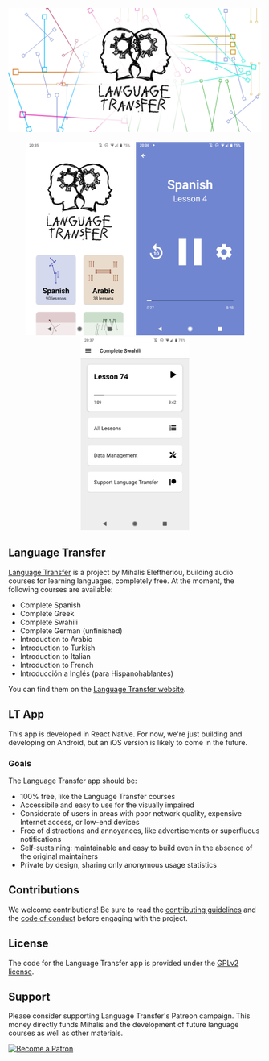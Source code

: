 <p align="center">
  <img src="./resources/google-play-store/feature-graphic.png" alt="LT logo" width="720"><br>
  <br>
  <img src="./resources/google-play-store/screenshots/Screenshot_20200520-203515.png" alt="App screenshot: home page" width="216" height="384">
  <img src="./resources/google-play-store/screenshots/Screenshot_20200520-203610.png" alt="App screenshot: listen page" width="216" height="384">
  <img src="./resources/google-play-store/screenshots/Screenshot_20200520-203755.png" alt="App screenshot: language home page" width="216" height="384">
</p>

## Language Transfer

[Language Transfer](https://www.languagetransfer.org/) is a project by Mihalis Eleftheriou, building audio courses for learning languages, completely free. At the moment, the following courses are available:

- Complete Spanish
- Complete Greek
- Complete Swahili
- Complete German (unfinished)
- Introduction to Arabic
- Introduction to Turkish
- Introduction to Italian
- Introduction to French
- Introducción a Inglés (para Hispanohablantes)

You can find them on the [Language Transfer website](https://www.languagetransfer.org/free-courses-1).

## LT App

This app is developed in React Native. For now, we're just building and developing on Android, but an iOS version is likely to come in the future.

### Goals

The Language Transfer app should be:

- 100% free, like the Language Transfer courses
- Accessibile and easy to use for the visually impaired
- Considerate of users in areas with poor network quality, expensive Internet access, or low-end devices
- Free of distractions and annoyances, like advertisements or superfluous notifications
- Self-sustaining: maintainable and easy to build even in the absence of the original maintainers
- Private by design, sharing only anonymous usage statistics

## Contributions

We welcome contributions! Be sure to read the [contributing guidelines](./CONTRIBUTING.md) and the [code of conduct](./CODE_OF_CONDUCT.md) before engaging with the project.

## License

The code for the Language Transfer app is provided under the [GPLv2 license](./LICENSE).

## Support

Please consider supporting Language Transfer's Patreon campaign. This money directly funds Mihalis and the development of future language courses as well as other materials.

<a href="https://www.patreon.com/languagetransfer"><img alt="Become a Patron" src="https://c5.patreon.com/external/logo/become_a_patron_button.png"></a>
